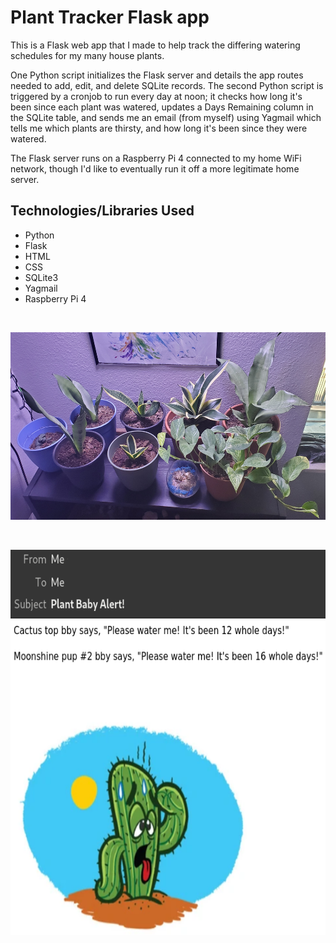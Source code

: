 <h1>Plant Tracker Flask app</h1>

<p>
This is a Flask web app that I made to help track the differing watering schedules for my
many house plants.
</p>
<p>
One Python script initializes the Flask server and details the app routes needed to add, edit, and delete SQLite records. The second Python
script is triggered by a cronjob to run every day at noon; it checks how long it's been since each plant was watered, updates a Days Remaining 
column in the SQLite table, and sends me an email (from myself) using Yagmail which tells me which plants are thirsty, and how long it's been 
since they were watered.
</p>
<p>
The Flask server runs on a Raspberry Pi 4 connected to my home WiFi network, though I'd like to eventually run it off a more legitimate home 
server.
</p>

<h2>Technologies/Libraries Used</h2>
<ul>
	<li>Python</li>
	<li>Flask</li>
	<li>HTML</li>
	<li>CSS</li>
	<li>SQLite3</li>
	<li>Yagmail</li>
	<li>Raspberry Pi 4</li>
</ul>
<br>
<p align="center">
  <img width="600" height="300" src="/static/20221024.jpg">
</p>
<br>
<p align="center">
  <img width="597" height="616" src="/static/plantEmail.png">
</p>
